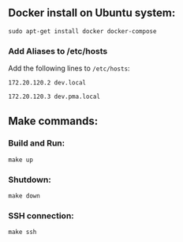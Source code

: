 ## Docker install on Ubuntu system:
```console
sudo apt-get install docker docker-compose  
```

### Add Aliases to /etc/hosts
Add the following lines to `/etc/hosts`:
```console
172.20.120.2 dev.local
```
```console
172.20.120.3 dev.pma.local
```

## Make commands:

### Build and Run:
```console
make up
```

### Shutdown:
```console
make down
```

### SSH connection:
```console
make ssh
```